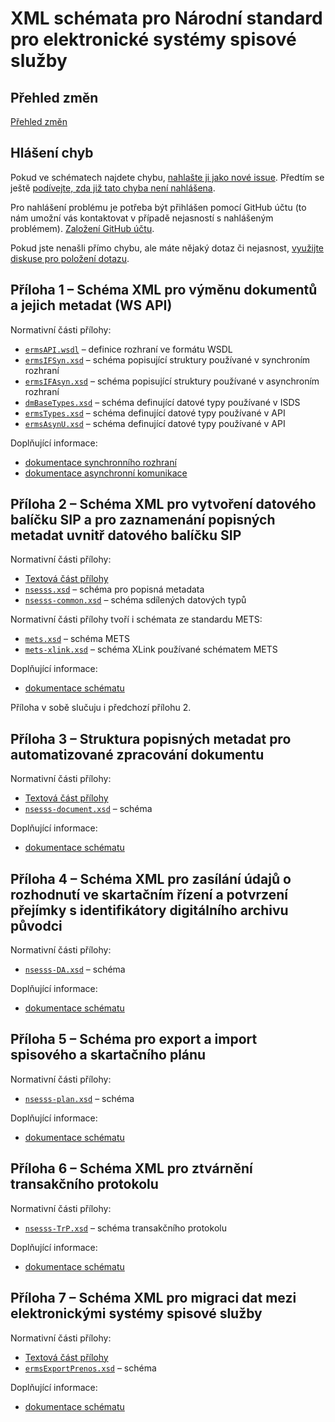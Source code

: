 # XML schémata pro Národní standard pro elektronické systémy spisové služby

## Přehled změn

[Přehled změn](CHANGES.md)

## Hlášení chyb

Pokud ve schématech najdete chybu,
[nahlašte ji jako nové issue](https://github.com/nsessl/schema/issues/new). Předtím
se ještě
[podívejte, zda již tato chyba není nahlášena](https://github.com/nsessl/schema/issues).

Pro nahlášení problému je potřeba být přihlášen pomocí GitHub účtu (to
nám umožní vás kontaktovat v případě nejasností s nahlášeným
problémem). [Založení GitHub účtu](https://github.com/signup).

Pokud jste nenašli přímo chybu, ale máte nějaký dotaz či nejasnost,
[využijte diskuse pro položení dotazu](https://github.com/nsessl/schema/discussions).

## Příloha 1 – Schéma XML pro výměnu dokumentů a jejich metadat (WS API)

Normativní části přílohy:

* [`ermsAPI.wsdl`](src/ermsAPI.wsdl) – definice rozhraní ve formátu
  WSDL
* [`ermsIFSyn.xsd`](src/ermsIFSyn.xsd) – schéma popisující struktury
  používané v synchroním rozhraní
* [`ermsIFAsyn.xsd`](src/ermsIFAsyn.xsd) – schéma popisující struktury
  používané v asynchroním rozhraní
* [`dmBaseTypes.xsd`](src/dmBaseTypes.xsd) – schéma definující datové
  typy používané v ISDS
* [`ermsTypes.xsd`](src/ermsTypes.xsd) – schéma definující datové typy
  používané v API
* [`ermsAsynU.xsd`](src/ermsAsynU.xsd) – schéma definující datové typy
  používané v API

Doplňující informace:

* [dokumentace synchronního rozhraní](doc/1-api-sync/ermsAPI.html)
* [dokumentace asynchronní komunikace](doc/1-api-async/ermsIFASyn.html)

## Příloha 2 – Schéma XML pro vytvoření datového balíčku SIP a pro zaznamenání popisných metadat uvnitř datového balíčku SIP

Normativní části přílohy:

* [Textová část přílohy](Priloha2.rtf)
* [`nsesss.xsd`](src/nsesss.xsd) – schéma pro popisná metadata
* [`nsesss-common.xsd`](src/nsesss-common.xsd) – schéma sdílených
  datových typů

Normativní části přílohy tvoří i schémata ze standardu METS:

* [`mets.xsd`](src/mets.xsd) – schéma METS
* [`mets-xlink.xsd`](src/mets-xlink.xsd) – schéma XLink používané
  schématem METS

Doplňující informace:

* [dokumentace schématu](doc/2-metadata/nsesss.html)

Příloha v sobě slučuju i předchozí přílohu 2.

## Příloha 3 – Struktura popisných metadat pro automatizované zpracování dokumentu

Normativní části přílohy:

* [Textová část přílohy](Priloha3.md)
* [`nsesss-document.xsd`](src/nsesss-document.xsd) – schéma

Doplňující informace:

* [dokumentace schématu](doc/3-doc/nsesss-document.html)

  
## Příloha 4 – Schéma XML pro zasílání údajů o rozhodnutí ve skartačním řízení a potvrzení přejímky s identifikátory digitálního archivu původci

Normativní části přílohy:

* [`nsesss-DA.xsd`](src/nsesss-DA.xsd) – schéma

Doplňující informace:

* [dokumentace schématu](doc/4-da/nsesss-DA.html)

## Příloha 5 – Schéma pro export a import spisového a skartačního plánu

Normativní části přílohy:

* [`nsesss-plan.xsd`](src/nsesss-plan.xsd) – schéma

Doplňující informace:

* [dokumentace schématu](doc/5-plan/nsesss-plan.html)

## Příloha 6 – Schéma XML pro ztvárnění transakčního protokolu

Normativní části přílohy:

* [`nsesss-TrP.xsd`](src/nsesss-TrP.xsd) – schéma transakčního protokolu

Doplňující informace:

* [dokumentace schématu](doc/6-trp/nsesss-trp.html)

## Příloha 7 – Schéma XML pro migraci dat mezi elektronickými systémy spisové služby

Normativní části přílohy:

* [Textová část přílohy](Priloha7.md)
* [`ermsExportPrenos.xsd`](src/ermsExportPrenos.xsd) – schéma

Doplňující informace:

* [dokumentace schématu](doc/7-export/ermsExportPrenos.html)


